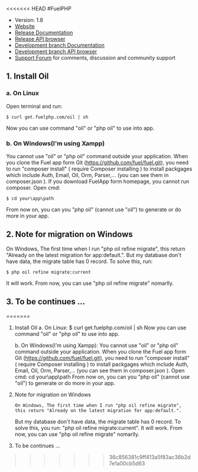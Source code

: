 <<<<<<< HEAD
#FuelPHP

* Version: 1.8
* [Website](http://fuelphp.com/)
* [Release Documentation](http://docs.fuelphp.com)
* [Release API browser](http://api.fuelphp.com)
* [Development branch Documentation](http://dev-docs.fuelphp.com)
* [Development branch API browser](http://dev-api.fuelphp.com)
* [Support Forum](http://fuelphp.com/forums) for comments, discussion and community support

## 1. Install Oil

### a. On Linux
Open terminal and run:
```
$ curl get.fuelphp.com/oil | sh
```
Now you can use command "oil" or "php oil" to use into app.
### b. On Windows(I'm using Xampp)
You cannot use "oil" or "php oil" command outside your application. When you clone the Fuel app form Git (https://github.com/fuel/fuel.git), you need to run "composer install" ( require Composer installing ) to install packgages which include Auth, Email, Oil, Orm, Parser,... (you can see them in composer.json ). If you download FuelApp form homepage, you cannot run composer.
Open cmd:
```
$ cd your\app\path
```
From now on, you can you "php oil" (cannot use "oil") to generate or do more in your app.

## 2. Note for migration on Windows

On Windows, The first time when I run "php oil refine migrate", this return "Already on the latest migration for app:default.". But my database don't have data, the migrate table has 0 record.
To solve this, run: 
```
$ php oil refine migrate:current
```

It will work. From now, you can use "php oil refine migrate" nomarlly.

## 3. To be continues ...
=======
1.  Install Oil 
    a. On Linux:
        $ curl get.fuelphp.com/oil | sh
    Now you can use command "oil" or "php oil" to use into app.

    b. On Windows(I'm using Xampp): 
        You cannot use "oil" or "php oil" command outside your application. When you clone the Fuel app form Git (https://github.com/fuel/fuel.git),
    you need to run "composer install" ( require Composer installing ) to install packgages which include Auth, Email, Oil, Orm, Parser,... (you 
    can see them in composer.json ).
        Open cmd: 
            cd your\app\path
        From now on, you can you "php oil" (cannot use "oil") to generate or do more in your app.

2.  Note for migration on Windows
    
        On Windows, The first time when I run "php oil refine migrate", this return "Already on the latest migration for app:default.".
    But my database don't have data, the migrate table has 0 record.
    To solve this, you run: 
        "php oil refine migrate:current".
    It will work. From now, you can use "php oil refine migrate" nomarlly.

3.  To be continues ...
    
>>>>>>> 36c856381c9ff413a5f83ac36b2d7e1a00cb5d63

